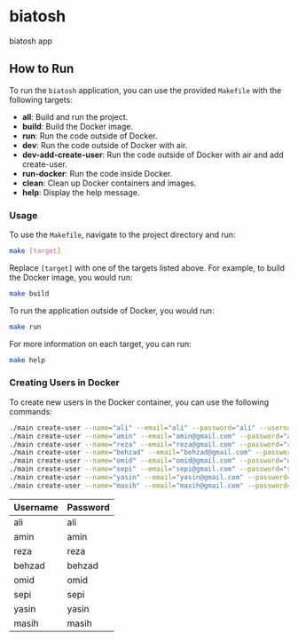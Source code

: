 # biatosh

biatosh app

## How to Run

To run the `biatosh` application, you can use the provided `Makefile` with the following targets:

- **all**: Build and run the project.
- **build**: Build the Docker image.
- **run**: Run the code outside of Docker.
- **dev**: Run the code outside of Docker with air.
- **dev-add-create-user**: Run the code outside of Docker with air and add create-user.
- **run-docker**: Run the code inside Docker.
- **clean**: Clean up Docker containers and images.
- **help**: Display the help message.

### Usage

To use the `Makefile`, navigate to the project directory and run:

```sh
make [target]
```

Replace `[target]` with one of the targets listed above. For example, to build the Docker image, you would run:

```sh
make build
```

To run the application outside of Docker, you would run:

```sh
make run
```

For more information on each target, you can run:

```sh
make help
```

### Creating Users in Docker

To create new users in the Docker container, you can use the following commands:

```sh
./main create-user --name="ali" --email="ali" --password="ali" --username="ali" --phone="123456789"
./main create-user --name="amin" --email="amin@gmail.com" --password="amin" --username="amin" --phone="987654321"
./main create-user --name="reza" --email="reza@gmail.com" --password="reza" --username="reza" --phone="234567890"
./main create-user --name="behzad" --email="behzad@gmail.com" --password="behzad" --username="behzad" --phone="345678901"
./main create-user --name="omid" --email="omid@gmail.com" --password="omid" --username="omid" --phone="456789012"
./main create-user --name="sepi" --email="sepi@gmail.com" --password="sepi" --username="sepi" --phone="567890123"
./main create-user --name="yasin" --email="yasin@gmail.com" --password="yasin" --username="yasin" --phone="678901234"
./main create-user --name="masih" --email="masih@gmail.com" --password="masih" --username="masih" --phone="789012345"
```

| Username | Password |
|----------|----------|
| ali      | ali      |
| amin     | amin     |
| reza     | reza     |
| behzad   | behzad   |
| omid     | omid     |
| sepi     | sepi     |
| yasin    | yasin    |
| masih    | masih    |
